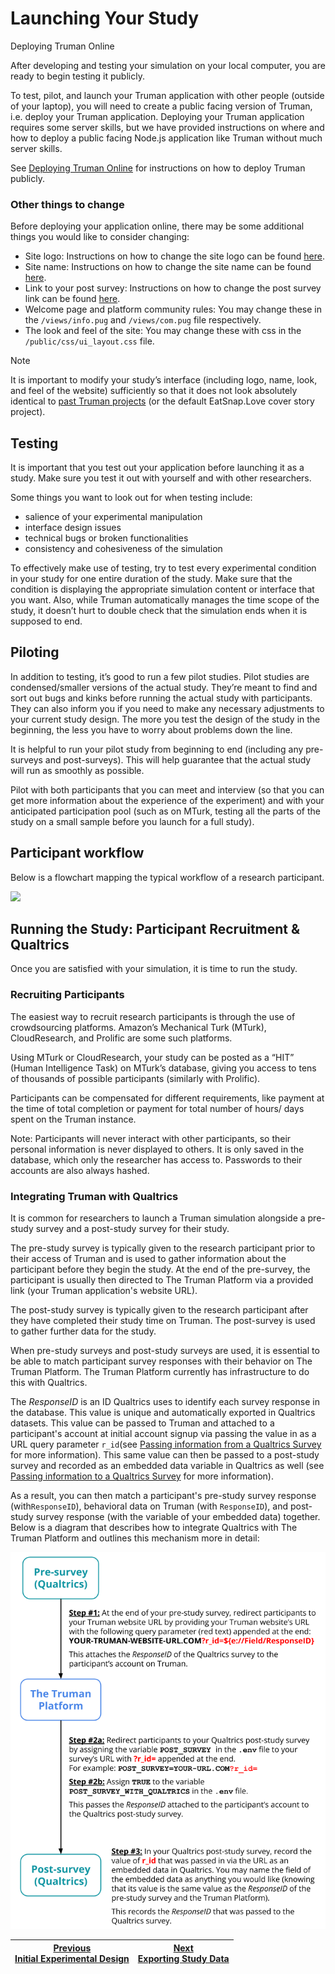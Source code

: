 # Launching Your Study

Deploying Truman Online

After developing and testing your simulation on your local computer, you are ready to begin testing it publicly.

To test, pilot, and launch your Truman application with other people (outside of your laptop), you will need to create a public facing version of Truman, i.e. deploy your Truman application. Deploying your Truman application requires some server skills, but we have provided instructions on where and how to deploy a public facing Node.js application like Truman without much server skills.

See [Deploying Truman Online](/docs/setting-up-truman/deploying-truman-online.md) for instructions on how to deploy Truman publicly.

### Other things to change

Before deploying your application online, there may be some additional things you would like to consider changing:

- Site logo: Instructions on how to change the site logo can be found [here](/docs/setting-up-truman/defining-your-simulation/basic-simulation-components.md#how-to-change-these-components).
- Site name: Instructions on how to change the site name can be found [here](/docs/setting-up-truman/defining-your-simulation/basic-simulation-components.md#how-to-change-these-components).
- Link to your post survey: Instructions on how to change the post survey link can be found [here](/docs/setting-up-truman/defining-your-simulation/basic-simulation-components.md#how-to-change-these-components).
- Welcome page and platform community rules: You may change these in the `/views/info.pug` and `/views/com.pug` file respectively.
- The look and feel of the site: You may change these with css in the `/public/css/ui_layout.css` file.

> [!NOTE]
> It is important to modify your study’s interface (including logo, name, look, and feel of the website) sufficiently so that it does not look absolutely identical to [past Truman projects](/docs/getting-started/citation-and-papers.md#papers) (or the default EatSnap.Love cover story project).

## Testing

It is important that you test out your application before launching it as a study. Make sure you test it out with yourself and with other researchers.

Some things you want to look out for when testing include:

- salience of your experimental manipulation
- interface design issues
- technical bugs or broken functionalities
- consistency and cohesiveness of the simulation

To effectively make use of testing, try to test every experimental condition in your study for one entire duration of the study. Make sure that the condition is displaying the appropriate simulation content or interface that you want. Also, while Truman automatically manages the time scope of the study, it doesn’t hurt to double check that the simulation ends when it is supposed to end.

## Piloting

In addition to testing, it’s good to run a few pilot studies. Pilot studies are condensed/smaller versions of the actual study. They’re meant to find and sort out bugs and kinks before running the actual study with participants. They can also inform you if you need to make any necessary adjustments to your current study design. The more you test the design of the study in the beginning, the less you have to worry about problems down the line.

It is helpful to run your pilot study from beginning to end (including any pre-surveys and post-surveys). This will help guarantee that the actual study will run as smoothly as possible.

Pilot with both participants that you can meet and interview (so that you can get more information about the experience of the experiment) and with your anticipated participation pool (such as on MTurk, testing all the parts of the study on a small sample before you launch for a full study).

## Participant workflow

Below is a flowchart mapping the typical workflow of a research participant.

![](participant-workflow.avif)

## Running the Study: Participant Recruitment & Qualtrics

Once you are satisfied with your simulation, it is time to run the study.

### Recruiting Participants

The easiest way to recruit research participants is through the use of crowdsourcing platforms. Amazon’s Mechanical Turk (MTurk), CloudResearch, and Prolific are some such platforms.

Using MTurk or CloudResearch, your study can be posted as a “HIT” (Human Intelligence Task) on MTurk’s database, giving you access to tens of thousands of possible participants (similarly with Prolific).

Participants can be compensated for different requirements, like payment at the time of total completion or payment for total number of hours/ days spent on the Truman instance.

Note: Participants will never interact with other participants, so their personal information is never displayed to others. It is only saved in the database, which only the researcher has access to. Passwords to their accounts are also always hashed.

### Integrating Truman with Qualtrics

It is common for researchers to launch a Truman simulation alongside a pre-study survey and a post-study survey for their study.

The pre-study survey is typically given to the research participant prior to their access of Truman and is used to gather information about the participant before they begin the study. At the end of the pre-survey, the participant is usually then directed to The Truman Platform via a provided link (your Truman application's website URL).

The post-study survey is typically given to the research participant after they have completed their study time on Truman. The post-survey is used to gather further data for the study.

When pre-study surveys and post-study surveys are used, it is essential to be able to match participant survey responses with their behavior on The Truman Platform. The Truman Platform currently has infrastructure to do this with Qualtrics.

The _ResponseID_ is an ID Qualtrics uses to identify each survey response in the database. This value is unique and automatically exported in Qualtrics datasets. This value can be passed to Truman and attached to a participant's account at initial account signup via passing the value in as a URL query parameter `r_id`(see [Passing information from a Qualtrics Survey](https://www.qualtrics.com/support/survey-platform/survey-module/survey-flow/standard-elements/passing-information-through-query-strings/#PassingInformationFromASurvey) for more information). This same value can then be passed to a post-study survey and recorded as an embedded data variable in Qualtrics as well (see [Passing information to a Qualtrics Survey](https://www.qualtrics.com/support/survey-platform/survey-module/survey-flow/standard-elements/passing-information-through-query-strings/#PassingInformationIntoASurvey) for more information).

As a result, you can then match a participant's pre-study survey response (with`ResponseID`), behavioral data on Truman (with `ResponseID`), and post-study survey response (with the variable of your embedded data) together. Below is a diagram that describes how to integrate Qualtrics with The Truman Platform and outlines this mechanism more in detail:

![](qualtrics-workflow.png)

| [Previous<br>Initial Experimental Design](/docs/getting-started/initial-experimental-design.md) | [Next<br>Exporting Study Data](/docs/getting-started/exporting-study-data.md) |
| ----------------------------------------------------------------------------------------------- | ----------------------------------------------------------------------------- |
